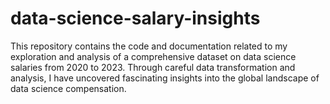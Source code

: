 # data-science-salary-insights
This repository contains the code and documentation related to my exploration and analysis of a comprehensive dataset on data science salaries from 2020 to 2023. Through careful data transformation and analysis, I have uncovered fascinating insights into the global landscape of data science compensation.
